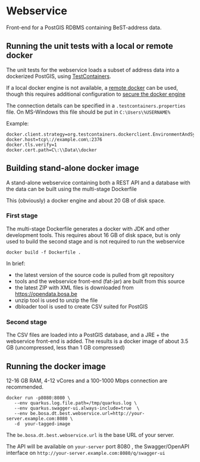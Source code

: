 # Webservice

Front-end for a PostGIS RDBMS containing BeST-address data.

## Running the unit tests with a local or remote docker

The unit tests for the webservice loads a subset of address data into a dockerized PostGIS,
using [TestContainers](https://testcontainers.org).

If a local docker engine is not available,
a [remote docker](https://docs.docker.com/engine/install/linux-postinstall/#configuring-remote-access-with-systemd-unit-file) 
can be used, though this requires additional configuration to 
[secure the docker engine](https://docs.docker.com/engine/security/protect-access/#use-tls-https-to-protect-the-docker-daemon-socket)

The connection details can be specified in a `.testcontainers.properties` file.
On MS-Windows this file should be put in `C:\Users\%USERNAME%` 

Example:
```
docker.client.strategy=org.testcontainers.dockerclient.EnvironmentAndSystemPropertyClientProviderStrategy
docker.host=tcp\://example.com\:2376
docker.tls.verify=1
docker.cert.path=C\:\\Data\\docker
```

## Building stand-alone docker image

A stand-alone webservice containing both a REST API and a database with the data can be built using
the multi-stage Dockerfile

This (obviously) a docker engine and about 20 GB of disk space.

### First stage

The multi-stage Dockerfile generates a docker with JDK and other development tools.
This requires about 16 GB of disk space, but is only used to build the second stage
and is not required to run the webservice

`docker build -f Dockerfile .`

In brief:
- the latest version of the source code is pulled from git repository
- tools and the webservice front-end (fat-jar) are built from this source
- the latest ZIP with XML files is downloaded from https://opendata.bosa.be
- unzip tool is used to unzip the file
- dbloader tool is used to create CSV suited for PostGIS

### Second stage

The CSV files are loaded into a PostGIS database, and a JRE + the webservice front-end is added.
The results is a docker image of about 3.5 GB (uncompressed, less than 1 GB compressed)

## Running the docker image

12-16 GB RAM, 4-12 vCores and a 100-1000 Mbps connection are recommended.

```
docker run -p8080:8080 \ 
   --env quarkus.log.file.path=/tmp/quarkus.log \
   --env quarkus.swagger-ui.always-include=true  \
   --env be.bosa.dt.best.webservice.url=http://your-server.example.com:8080 \
   -d  your-tagged-image
```

The `be.bosa.dt.best.webservice.url` is the base URL of your server.

The API will be available on `your-server` port 8080 , 
the Swagger/OpenAPI interface on `http://your-server.example.com:8080/q/swagger-ui`